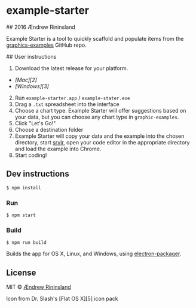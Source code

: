 # example-starter
## 2016 Ændrew Rininsland

Example Starter is a tool to quickly scaffold and populate items from the
[graphics-examples][1] GitHub repo.

## User instructions

1. Download the latest release for your platform.
  * *[Mac][2]*
  * *[Windows][3]*
2. Run `example-starter.app` / `example-stater.exe`
3. Drag a `.txt` spreadsheet into the interface
4. Choose a chart type. Example Starter will offer suggestions based on your
data, but you can choose any chart type in `graphic-examples`.
5. Click "Let's Go!"
6. Choose a destination folder
7. Example Starter will copy your data and the example into the chosen directory, start [srvlr][4],
open your code editor in the appropriate directory and load the example into Chrome.
8. Start coding!


## Dev instructions

```
$ npm install
```

### Run

```
$ npm start
```

### Build

```
$ npm run build
```

Builds the app for OS X, Linux, and Windows, using [electron-packager](https://github.com/electron-userland/electron-packager).


## License

MIT © [Ændrew Rininsland](http://ig.ft.com)

Icon from Dr. Slash's [Flat OS X][5] icon pack

[1]: https://github.com/ft-interactive/graphics-examples
[4]: https://github.com/kavanagh/srvlr
[9]: https://github.com/dr-slash/icons-flat-osx
